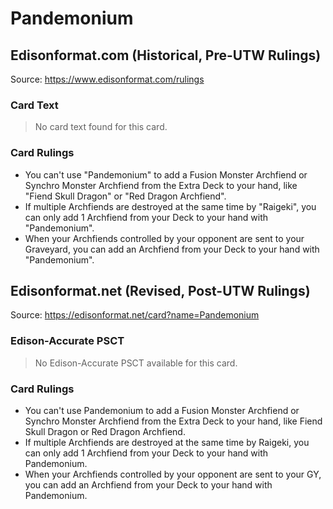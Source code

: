 # Pandemonium

## Edisonformat.com (Historical, Pre-UTW Rulings)

Source: https://www.edisonformat.com/rulings

### Card Text

> No card text found for this card.

### Card Rulings

*   You can't use "Pandemonium" to add a Fusion Monster Archfiend or Synchro Monster Archfiend from the Extra Deck to your hand, like "Fiend Skull Dragon" or "Red Dragon Archfiend".
*   If multiple Archfiends are destroyed at the same time by "Raigeki", you can only add 1 Archfiend from your Deck to your hand with "Pandemonium".
*   When your Archfiends controlled by your opponent are sent to your Graveyard, you can add an Archfiend from your Deck to your hand with "Pandemonium".

## Edisonformat.net (Revised, Post-UTW Rulings)

Source: https://edisonformat.net/card?name=Pandemonium

### Edison-Accurate PSCT

> No Edison-Accurate PSCT available for this card.

### Card Rulings

*   You can't use Pandemonium to add a Fusion Monster Archfiend or Synchro Monster Archfiend from the Extra Deck to your hand, like Fiend Skull Dragon or Red Dragon Archfiend.
*   If multiple Archfiends are destroyed at the same time by Raigeki, you can only add 1 Archfiend from your Deck to your hand with Pandemonium.
*   When your Archfiends controlled by your opponent are sent to your GY, you can add an Archfiend from your Deck to your hand with Pandemonium.
            
